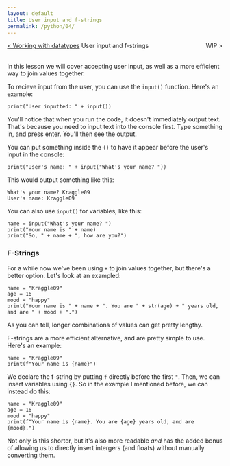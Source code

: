 ```yaml
---
layout: default
title: User input and f-strings
permalink: /python/04/
---
```


<div style="display: flex; justify-content: space-between; width: 100%; align-items: center;">
  <div><a href="/python/03/">&lt; Working with datatypes</a></div>
  <div style="position: absolute; left: 50%; transform: translateX(-50%);">User input and f-strings</div>
  <div>WIP &gt;</div>
</div>
<br>

In this lesson we will cover accepting user input, as well as a more efficient way to join values together.

To recieve input from the user, you can use the `input()` function. Here's an example:

<pre><code class="language-python">print("User inputted: " + input())</code></pre>

You'll notice that when you run the code, it doesn't immediately output text. That's because you need to input text into the console first. Type something in, and press enter. You'll then see the output.

You can put something inside the `()` to have it appear before the user's input in the console:

<pre><code class="language-python">print("User's name: " + input("What's your name? "))</code></pre>

This would output something like this:

<pre><code class="language-plaintext">What's your name? Kraggle09
User's name: Kraggle09</code></pre>

You can also use `input()` for variables, like this:

<pre><code class="language-python">name = input("What's your name? ")
print("Your name is " + name)
print("So, " + name + ", how are you?")</code></pre>

### F-Strings

For a while now we've been using `+` to join values together, but there's a better option. Let's look at an exampled:

<pre><code class="language-python">name = "Kraggle09"
age = 16
mood = "happy"
print("Your name is " + name + ". You are " + str(age) + " years old, and are " + mood + ".")</code></pre>

As you can tell, longer combinations of values can get pretty lengthy.

F-strings are a more efficient alternative, and are pretty simple to use. Here's an example:

<pre><code class="language-python">name = "Kraggle09"
print(f"Your name is {name}")</code></pre>

We declare the f-string by putting `f` directly before the first `"`. Then, we can insert variables using `{}`. So in the example I mentioned before, we can instead do this:

<pre><code class="language-python">name = "Kraggle09"
age = 16
mood = "happy"
print(f"Your name is {name}. You are {age} years old, and are {mood}.")</code></pre>

Not only is this shorter, but it's also more readable *and* has the added bonus of allowing us to directly insert intergers (and floats) without manually converting them.